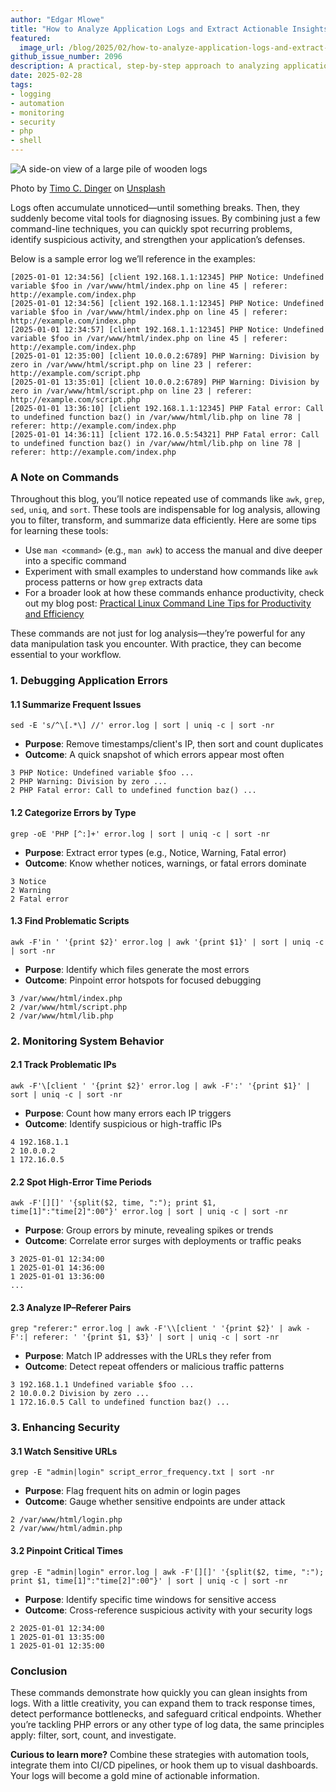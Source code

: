 ```yaml
---
author: "Edgar Mlowe"
title: "How to Analyze Application Logs and Extract Actionable Insights"
featured:
  image_url: /blog/2025/02/how-to-analyze-application-logs-and-extract-actionable-insights/logs.webp
github_issue_number: 2096
description: A practical, step-by-step approach to analyzing application logs, turning them into actionable insights for debugging, monitoring system behavior, and enhancing security.
date: 2025-02-28
tags:
- logging
- automation
- monitoring
- security
- php
- shell
---
```


![A side-on view of a large pile of wooden logs](/blog/2025/02/how-to-analyze-application-logs-and-extract-actionable-insights/logs.webp)

Photo by [Timo C. Dinger](https://unsplash.com/@tcdinger) on [Unsplash](https://unsplash.com/photos/brown-and-black-wood-logs-Oo3L5fL1lBU)

Logs often accumulate unnoticed—until something breaks. Then, they suddenly become vital tools for diagnosing issues. By combining just a few command-line techniques, you can quickly spot recurring problems, identify suspicious activity, and strengthen your application’s defenses.

Below is a sample error log we’ll reference in the examples:

```plaintext
[2025-01-01 12:34:56] [client 192.168.1.1:12345] PHP Notice: Undefined variable $foo in /var/www/html/index.php on line 45 | referer: http://example.com/index.php
[2025-01-01 12:34:56] [client 192.168.1.1:12345] PHP Notice: Undefined variable $foo in /var/www/html/index.php on line 45 | referer: http://example.com/index.php
[2025-01-01 12:34:57] [client 192.168.1.1:12345] PHP Notice: Undefined variable $foo in /var/www/html/index.php on line 45 | referer: http://example.com/index.php
[2025-01-01 12:35:00] [client 10.0.0.2:6789] PHP Warning: Division by zero in /var/www/html/script.php on line 23 | referer: http://example.com/script.php
[2025-01-01 13:35:01] [client 10.0.0.2:6789] PHP Warning: Division by zero in /var/www/html/script.php on line 23 | referer: http://example.com/script.php
[2025-01-01 13:36:10] [client 192.168.1.1:12345] PHP Fatal error: Call to undefined function baz() in /var/www/html/lib.php on line 78 | referer: http://example.com/index.php
[2025-01-01 14:36:11] [client 172.16.0.5:54321] PHP Fatal error: Call to undefined function baz() in /var/www/html/lib.php on line 78 | referer: http://example.com/index.php
```

### A Note on Commands

Throughout this blog, you’ll notice repeated use of commands like `awk`, `grep`, `sed`, `uniq`, and `sort`. These tools are indispensable for log analysis, allowing you to filter, transform, and summarize data efficiently. Here are some tips for learning these tools:

- Use `man <command>` (e.g., `man awk`) to access the manual and dive deeper into a specific command
- Experiment with small examples to understand how commands like `awk` process patterns or how `grep` extracts data
- For a broader look at how these commands enhance productivity, check out my blog post: [Practical Linux Command Line Tips for Productivity and Efficiency](/blog/2024/06/practical-linux-comandline-tips/)

These commands are not just for log analysis—they’re powerful for any data manipulation task you encounter. With practice, they can become essential to your workflow.

### 1. Debugging Application Errors

#### 1.1 Summarize Frequent Issues

```plain
sed -E 's/^\[.*\] //' error.log | sort | uniq -c | sort -nr
```

- **Purpose**: Remove timestamps/​client's IP, then sort and count duplicates
- **Outcome**: A quick snapshot of which errors appear most often

```plaintext
3 PHP Notice: Undefined variable $foo ...
2 PHP Warning: Division by zero ...
2 PHP Fatal error: Call to undefined function baz() ...
```

#### 1.2 Categorize Errors by Type

```plain
grep -oE 'PHP [^:]+' error.log | sort | uniq -c | sort -nr
```

- **Purpose**: Extract error types (e.g., Notice, Warning, Fatal error)
- **Outcome**: Know whether notices, warnings, or fatal errors dominate

```plaintext
3 Notice
2 Warning
2 Fatal error
```

#### 1.3 Find Problematic Scripts

```plain
awk -F'in ' '{print $2}' error.log | awk '{print $1}' | sort | uniq -c | sort -nr
```

- **Purpose**: Identify which files generate the most errors
- **Outcome**: Pinpoint error hotspots for focused debugging

```plaintext
3 /var/www/html/index.php
2 /var/www/html/script.php
2 /var/www/html/lib.php
```

### 2. Monitoring System Behavior

#### 2.1 Track Problematic IPs

```plain
awk -F'\[client ' '{print $2}' error.log | awk -F':' '{print $1}' | sort | uniq -c | sort -nr
```

- **Purpose**: Count how many errors each IP triggers
- **Outcome**: Identify suspicious or high-traffic IPs

```plaintext
4 192.168.1.1
2 10.0.0.2
1 172.16.0.5
```

#### 2.2 Spot High-Error Time Periods

```plain
awk -F'[][]' '{split($2, time, ":"); print $1, time[1]":"time[2]":00"}' error.log | sort | uniq -c | sort -nr
```

- **Purpose**: Group errors by minute, revealing spikes or trends
- **Outcome**: Correlate error surges with deployments or traffic peaks

```plaintext
3 2025-01-01 12:34:00
1 2025-01-01 14:36:00
1 2025-01-01 13:36:00
...
```

#### 2.3 Analyze IP–Referer Pairs

```plain
grep "referer:" error.log | awk -F'\\[client ' '{print $2}' | awk -F':| referer: ' '{print $1, $3}' | sort | uniq -c | sort -nr
```

- **Purpose**: Match IP addresses with the URLs they refer from
- **Outcome**: Detect repeat offenders or malicious traffic patterns

```plaintext
3 192.168.1.1 Undefined variable $foo ...
2 10.0.0.2 Division by zero ...
1 172.16.0.5 Call to undefined function baz() ...
```

### 3. Enhancing Security

#### 3.1 Watch Sensitive URLs

```plain
grep -E "admin|login" script_error_frequency.txt | sort -nr
```

- **Purpose**: Flag frequent hits on admin or login pages
- **Outcome**: Gauge whether sensitive endpoints are under attack

```plaintext
2 /var/www/html/login.php
2 /var/www/html/admin.php
```

#### 3.2 Pinpoint Critical Times

```plain
grep -E "admin|login" error.log | awk -F'[][]' '{split($2, time, ":"); print $1, time[1]":"time[2]":00"}' | sort | uniq -c | sort -nr
```

- **Purpose**: Identify specific time windows for sensitive access
- **Outcome**: Cross-reference suspicious activity with your security logs

```plaintext
2 2025-01-01 12:34:00
1 2025-01-01 13:35:00
1 2025-01-01 12:35:00
```

### Conclusion

These commands demonstrate how quickly you can glean insights from logs. With a little creativity, you can expand them to track response times, detect performance bottlenecks, and safeguard critical endpoints. Whether you’re tackling PHP errors or any other type of log data, the same principles apply: filter, sort, count, and investigate.

**Curious to learn more?** Combine these strategies with automation tools, integrate them into CI/CD pipelines, or hook them up to visual dashboards. Your logs will become a gold mine of actionable information.


